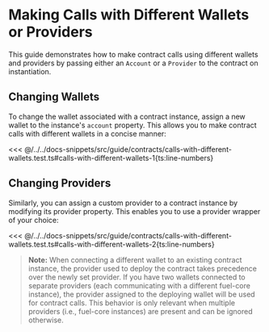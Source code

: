 # Making Calls with Different Wallets or Providers

This guide demonstrates how to make contract calls using different wallets and providers by passing either an `Account` or a `Provider` to the contract on instantiation.

## Changing Wallets

To change the wallet associated with a contract instance, assign a new wallet to the instance's `account` property. This allows you to make contract calls with different wallets in a concise manner:

<<< @/../../docs-snippets/src/guide/contracts/calls-with-different-wallets.test.ts#calls-with-different-wallets-1{ts:line-numbers}

## Changing Providers

Similarly, you can assign a custom provider to a contract instance by modifying its provider property. This enables you to use a provider wrapper of your choice:

<<< @/../../docs-snippets/src/guide/contracts/calls-with-different-wallets.test.ts#calls-with-different-wallets-2{ts:line-numbers}

> **Note:** When connecting a different wallet to an existing contract instance, the provider used to deploy the contract takes precedence over the newly set provider. If you have two wallets connected to separate providers (each communicating with a different fuel-core instance), the provider assigned to the deploying wallet will be used for contract calls. This behavior is only relevant when multiple providers (i.e., fuel-core instances) are present and can be ignored otherwise.
